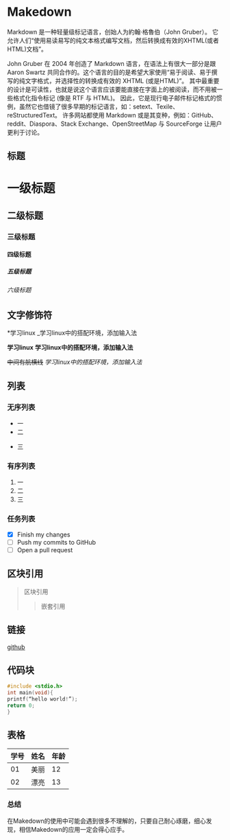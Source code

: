 # Makedown


Markdown 是一种轻量级标记语言，创始人为約翰·格魯伯（John Gruber）。 它允许人们“使用易读易写的纯文本格式编写文档，然后转换成有效的XHTML(或者HTML)文档”。

John Gruber 在 2004 年创造了 Markdown 语言，在语法上有很大一部分是跟 Aaron Swartz 共同合作的。这个语言的目的是希望大家使用“易于阅读、易于撰写的纯文字格式，并选择性的转换成有效的 XHTML (或是HTML)”。 其中最重要的设计是可读性，也就是说这个语言应该要能直接在字面上的被阅读，而不用被一些格式化指令标记 (像是 RTF 与 HTML)。 因此，它是现行电子邮件标记格式的惯例，虽然它也借镜了很多早期的标记语言，如：setext、Texile、reStructuredText。 许多网站都使用 Markdown 或是其变种，例如：GitHub、reddit、Diaspora、Stack Exchange、OpenStreetMap 与 SourceForge 让用户更利于讨论。

## 标题

# 一级标题
## 二级标题
### 三级标题
#### 四级标题
##### 五级标题
###### 六级标题

## 文字修饰符

*学习linux
_学习linux中的搭配环境，添加输入法

**学习linux**
__学习linux中的搭配环境，添加输入法__

~~中间有航横线~~
_学习linux中的搭配环境，添加输入法_


## 列表


### 无序列表

- 一
- 二
* 三

### 有序列表

1. 一
2. 二
3. 三

### 任务列表

- [x] Finish my changes
- [ ] Push my commits to GitHub
- [ ] Open a pull request

## 区块引用

> 区块引用
>> 嵌套引用

## 链接

[github](http://github.com)

## 代码块

```c
#include <stdio.h>
int main(void){
printf(“hello world!”);
return 0;
}
```

## 表格

学号 | 姓名 | 年龄
-----|------|-----
01 | 美丽 | 12
02 | 漂亮 | 13

### 总结
在Makedown的使用中可能会遇到很多不理解的，只要自己耐心琢磨，细心发现，相信Makedown的应用一定会得心应手。
